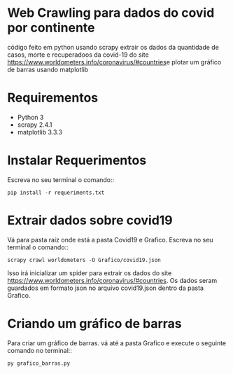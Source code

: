 # Web Crawling para dados do covid por continente
código feito em python usando scrapy extrair os dados da quantidade de casos, morte e recuperadoos da covid-19 do site  https://www.worldometers.info/coronavirus/#countries​  e plotar um gráfico de barras usando matplotlib


Requirementos
============

* Python 3
* scrapy 2.4.1
* matplotlib 3.3.3

Instalar Requerimentos
=======

Escreva no seu terminal o comando::

    pip install -r requeriments.txt


Extrair dados sobre covid19
=======
 
Vá para pasta raiz onde está a pasta Covid19 e Grafico. 
Escreva no seu terminal o comando::
    
    scrapy crawl worldometers -O Grafico/covid19.json

Isso irá inicializar um spider para extrair os dados do site https://www.worldometers.info/coronavirus/#countries​. 
Os dados seram guardados em formato json no arquivo covid19.json dentro da pasta Grafico.

Criando um gráfico de barras
=======

Para criar um gráfico de barras. vá até a pasta Grafico e execute o seguinte comando no terminal::

    py grafico_barras.py
 
